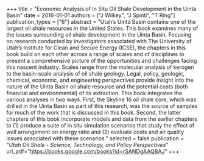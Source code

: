 +++
title = "Economic Analysis of In Situ Oil Shale Development in the Uinta Basin"
date = 2016-01-01
authors = ["J Wilkey", "J Spinti", "T Ring"]
publication_types = ["6"]
abstract = "Utah’s Uinta Basin contains one of the largest oil shale resources in the United States. This book examines many of the issues surrounding oil shale development in the Uinta Basin. Focusing on research conducted by investigators associated with The University of Utah’s Institute for Clean and Secure Energy (ICSE), the chapters in this book build on each other across a range of scales and of disciplines to present a comprehensive picture of the opportunities and challenges facing this nascent industry. Scales range from the molecular analysis of kerogen to the basin-scale analysis of oil shale geology. Legal, policy, geologic, chemical, economic, and engineering perspectives provide insight into the nature of the Uinta Basin oil shale resource and the potential costs (both financial and environmental) of its extraction. This book integrates the various analyses in two ways. First, the Skyline 16 oil shale core, which was drilled in the Uinta Basin as part of this research, was the source of samples for much of the work that is discussed in this book. Second, the latter chapters of this book incorporate models and data from the earlier chapters to (1) produce a suite of in situ simulation scenarios that study the effect of well arrangement on energy ratio and (2) evaluate costs and air quality issues associated with these scenarios."
selected = false
publication = "*Utah Oil Shale - Science, Technology, and Policy Perspectives*"
url_pdf="https://books.google.com/books?id=rSANDgAAQBAJ"
+++

